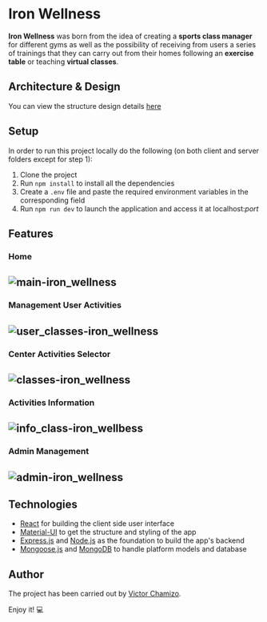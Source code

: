 # Iron Wellness

**Iron Wellness** was born from the idea of creating a **sports class manager** for different gyms as well as the possibility of receiving from users a series of trainings that they can carry out from their homes following an **exercise table** or teaching **virtual classes**.

## Architecture & Design
You can view the structure design details [here](https://miro.com/app/board/o9J_ku9GGfA=/)

## Setup
In order to run this project locally do the following (on both client and server folders except for step 1):

1. Clone the project
2. Run `npm install` to install all the dependencies
3. Create a `.env` file and paste the required environment variables in the corresponding field
4. Run `npm run dev` to launch the application and access it at localhost:*port*

## Features
### Home
![main-iron_wellness](https://user-images.githubusercontent.com/32466953/83861688-2f724a00-a721-11ea-98c5-47ff3f671a9a.png)
---

### Management User Activities
![user_classes-iron_wellness](https://user-images.githubusercontent.com/32466953/83861695-313c0d80-a721-11ea-97ce-ec749fad7666.png)
---

### Center Activities Selector
![classes-iron_wellness](https://user-images.githubusercontent.com/32466953/83861679-2c775980-a721-11ea-897e-73ae27ea407a.png)
---

### Activities Information
![info_class-iron_wellbess](https://user-images.githubusercontent.com/32466953/83861687-2f724a00-a721-11ea-9e41-856617fa2ec6.png)
---

### Admin Management
![admin-iron_wellness](https://user-images.githubusercontent.com/32466953/83861671-297c6900-a721-11ea-85b8-1fa50f6524a4.png)
---

## Technologies
* [React](https://reactjs.org/) for building the client side user interface
* [Material-UI](https://material-ui.com/) to get the structure and styling of the app
* [Express.js](https://expressjs.com/) and [Node.js](https://nodejs.org/es/) as the foundation to build the app's backend
* [Mongoose.js](https://mongoosejs.com/) and [MongoDB](https://www.mongodb.com/) to handle platform models and database


## Author

The project has been carried out by [Victor Chamizo](https://github.com/vctorChamizo).

Enjoy it! 💻




